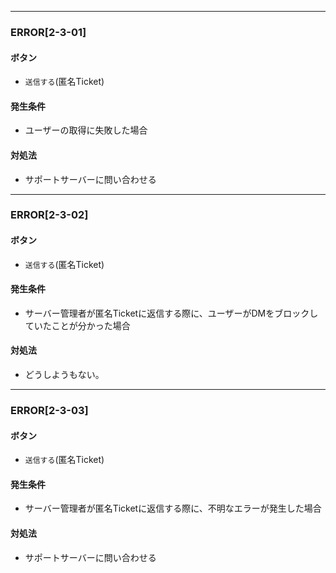 
---

### ERROR[2-3-01]
#### ボタン
- `送信する`(匿名Ticket)
#### 発生条件
- ユーザーの取得に失敗した場合
#### 対処法
- サポートサーバーに問い合わせる

---

### ERROR[2-3-02]
#### ボタン
- `送信する`(匿名Ticket)
#### 発生条件
- サーバー管理者が匿名Ticketに返信する際に、ユーザーがDMをブロックしていたことが分かった場合
#### 対処法
- どうしようもない。

---

### ERROR[2-3-03]
#### ボタン
- `送信する`(匿名Ticket)
#### 発生条件
- サーバー管理者が匿名Ticketに返信する際に、不明なエラーが発生した場合
#### 対処法
- サポートサーバーに問い合わせる